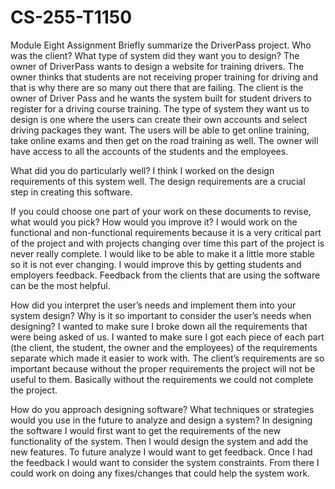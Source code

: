 # CS-255-T1150
Module Eight Assignment
Briefly summarize the DriverPass project. Who was the client? What type of system did they want you to design?
The owner of DriverPass wants to design a website for training drivers. The owner thinks that students are not receiving proper training for driving and that is why
there are so many out there that are failing. The client is the owner of Driver Pass and he wants the system built for student drivers to register for a driving course
training. The type of system they want us to design is one where the users can create their own accounts and select driving packages they want. The users will be able to
get online training, take online exams and then get on the road training as well. The owner will have access to all the accounts of the students and the employees.

What did you do particularly well?
I think I worked on the design requirements of this system well. The design requirements are a crucial step in creating this software.

If you could choose one part of your work on these documents to revise, what would you pick? How would you improve it?
I would work on the functional and non-functional requirements because it is a very critical part of the project and with projects changing over time this part of the
project is never really complete. I would like to be able to make it a little more stable so it is not ever changing. I would improve this by getting students and
employers feedback. Feedback from the clients that are using the software can be the most helpful.

How did you interpret the user’s needs and implement them into your system design? Why is it so important to consider the user’s needs when designing?
I wanted to make sure I broke down all the requirements that were being asked of us. I wanted to make sure I got each piece of each part (the client, the student, the
owner and the employees) of the requirements separate which made it easier to work with. The client’s requirements are so important because without the proper
requirements the project will not be useful to them. Basically without the requirements we could not complete the project.

How do you approach designing software? What techniques or strategies would you use in the future to analyze and design a system?
In designing the software I would first want to get the requirements of the new functionality of the system. Then I would design the system and add the new features. To
future analyze I would want to get feedback. Once I had the feedback I would want to consider the system constraints. From there I could work on doing any fixes/changes
that could help the system work.


